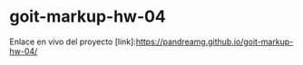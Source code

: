 # goit-markup-hw-04

Enlace en vivo del proyecto [link]:https://pandreamg.github.io/goit-markup-hw-04/

